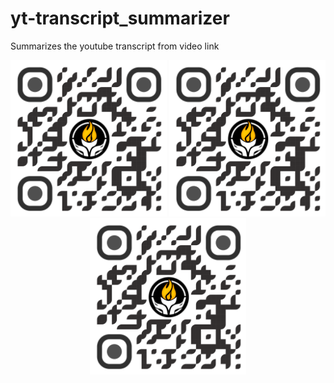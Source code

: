 # yt-transcript_summarizer
Summarizes the youtube transcript from video link


<p align="center">
  <img src="https://github.com/Krishnabh-Das/yt-transcript_summarizer/blob/9b4d8f16af47fff3aa3f5f2334089c44d2da9107/qrcode_92492580_cf98df6211e82160791867f62830b32e%20(3).png" width="250" alt="Image 1">
  <img src="https://github.com/Krishnabh-Das/yt-transcript_summarizer/blob/9b4d8f16af47fff3aa3f5f2334089c44d2da9107/qrcode_92492580_cf98df6211e82160791867f62830b32e%20(3).png" width="250" alt="Image 2">
  <img src="https://github.com/Krishnabh-Das/yt-transcript_summarizer/blob/9b4d8f16af47fff3aa3f5f2334089c44d2da9107/qrcode_92492580_cf98df6211e82160791867f62830b32e%20(3).png" width="250" alt="Image 3">
</p>



